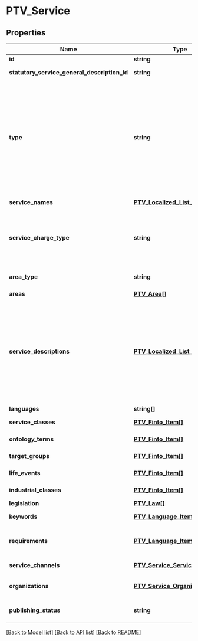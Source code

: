 # PTV_Service

## Properties
Name | Type | Description | Notes
------------ | ------------- | ------------- | -------------
**id** | **string** | PTV service identifier. | [optional] 
**statutory_service_general_description_id** | **string** | PTV identifier for linked general description. | [optional] 
**type** | **string** | Service type. Possible values are: Service or PermissionAndObligation. In version 6 (and newer) also ProfessionalQualifications.  NOTE! Current PTV database does not anymore support for types Notice, Registration or Permission - they are automatically mapped into PermissionAndObligation type when possible.  POST and PUT methods accepts old types but GET method only can return Service or PermissionAndObligation types. | [optional] 
**service_names** | [**PTV_Localized_List_Item[]**](PTV_Localized_List_Item.md) | List of localized service names. (Max.Length: 100). | [optional] 
**service_charge_type** | **string** | Service charge type. Possible values are: Charged, Free or Other.  NOTE! If service charge type has been defined within attached statutory service general description, the charge type for service is ignored. | [optional] 
**area_type** | **string** | Area type (WholeCountry, WholeCountryExceptAlandIslands, AreaType). | [optional] 
**areas** | [**PTV_Area[]**](PTV_Area.md) | List of service areas. | [optional] 
**service_descriptions** | [**PTV_Localized_List_Item[]**](PTV_Localized_List_Item.md) | List of localized service descriptions. (Max.Length: 2500 Description). (Max.Length: 2500 ServiceUserInstruction). (Max.Length: 150 ShortDescription). (Max.Length: 500 ProcessingTimeAdditionalInfo). (Max.Length: 500 DeadLineAdditionalInfo). (Max.Length: 500 ChargeTypeAdditionalInfo). (Max.Length: 500 ValidityTimeAdditionalInfo). | [optional] 
**languages** | **string[]** | List of service languages. | [optional] 
**service_classes** | [**PTV_Finto_Item[]**](PTV_Finto_Item.md) | List of service classes related to the service. | [optional] 
**ontology_terms** | [**PTV_Finto_Item[]**](PTV_Finto_Item.md) | List of ontology terms related to the service. | [optional] 
**target_groups** | [**PTV_Finto_Item[]**](PTV_Finto_Item.md) | List of target groups related to the service. | [optional] 
**life_events** | [**PTV_Finto_Item[]**](PTV_Finto_Item.md) | List of life events  related to the service. | [optional] 
**industrial_classes** | [**PTV_Finto_Item[]**](PTV_Finto_Item.md) | List of industrial classes related to the service. | [optional] 
**legislation** | [**PTV_Law[]**](PTV_Law.md) | List of laws related to the service. | [optional] 
**keywords** | [**PTV_Language_Item[]**](PTV_Language_Item.md) | List of localized service keywords. (Max.Length: 150). | [optional] 
**requirements** | [**PTV_Language_Item[]**](PTV_Language_Item.md) | Localized service usage requirements (description of requirement). (Max.Length: 2500). | [optional] 
**service_channels** | [**PTV_Service_Service_Channel[]**](PTV_Service_Service_Channel.md) | List of linked service channels including relationship data. | [optional] 
**organizations** | [**PTV_Service_Organization[]**](PTV_Service_Organization.md) | List of organizations, responsible and producer organizations of the service. | [optional] 
**publishing_status** | **string** | Publishing status. Possible values are: Draft, Published, Deleted or Modified. | [optional] 

[[Back to Model list]](../README.md#documentation-for-models) [[Back to API list]](../README.md#documentation-for-api-endpoints) [[Back to README]](../README.md)


